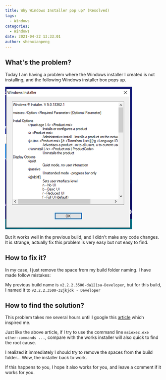 ```yaml
---
title: Why Windows Installer pop up? (Resolved)
tags:
  - Windows
categories:
  - Windows
date: 2021-04-22 13:33:01
author: shenxianpeng
---
```


## What's the problem?

Today I am having a problem where the Windows installer I created is not installing, and the following Windows installer box pops up.

![](why-windows-installer-pop-up/windows-installer.png)

But it works well in the previous build, and I didn't make any code changes. It is strange, actually fix this problem is very easy but not easy to find.

## How to fix it?

In my case, I just remove the space from my build folder naming. I have made follow mistakes:

My previous build name is `v2.2.2.3500-da121sa-Developer`, but for this build, I named it to `v2.2.2.3500-32jkjdk - Developer`

## How to find the solution?

This problem takes me several hours until I google this [article](https://community.spiceworks.com/topic/874022-msiexec-just-returns-a-pop-up) which inspired me.

Just like the above article, if I try to use the command line `msiexec.exe other-commands ...`, compare with the works installer will also quick to find the root cause.

I realized it immediately I should try to remove the spaces from the build folder... Wow, the installer back to work.

If this happens to you, I hope it also works for you, and leave a comment if it works for you.
